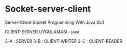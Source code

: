Socket-server-client
====================

Server-Client Socket Programming With Java GUİ

CLİENT-SERVER UYGULAMASI - java

3-A : SERVER
3-B : CLİENT-WRİTER
3-C : CLİENT-READER

